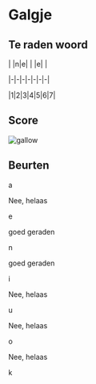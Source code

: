 # Galgje

## Te raden woord

| |n|e| | |e| |

|-|-|-|-|-|-|-|

|1|2|3|4|5|6|7|

## Score
![gallow](./images/5.png)

## Beurten

a

Nee, helaas

e

goed geraden

n

goed geraden

i

Nee, helaas

u

Nee, helaas

o

Nee, helaas

k
